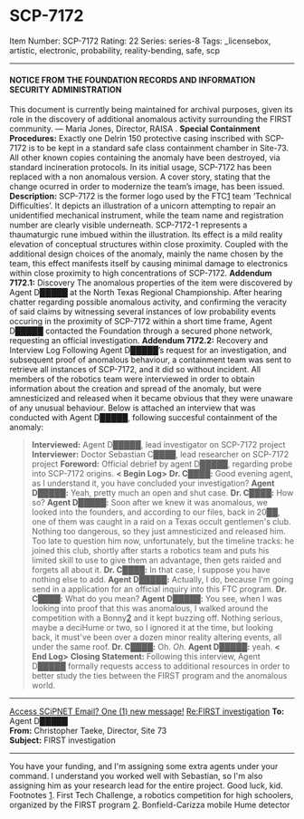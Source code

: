# SCP-7172
Item Number: SCP-7172
Rating: 22
Series: series-8
Tags: _licensebox, artistic, electronic, probability, reality-bending, safe, scp

---

#### NOTICE FROM THE FOUNDATION RECORDS AND INFORMATION SECURITY ADMINISTRATION
This document is currently being maintained for archival purposes, given its role in the discovery of additional anomalous activity surrounding the FIRST community.
— Maria Jones, Director, RAISA
.
**Special Containment Procedures:** Exactly one Delrin 150 protective casing inscribed with SCP-7172 is to be kept in a standard safe class containment chamber in Site-73. All other known copies containing the anomaly have been destroyed, via standard incineration protocols.
In its initial usage, SCP-7172 has been replaced with a non anomalous version. A cover story, stating that the change ocurred in order to modernize the team’s image, has been issued.
**Description:** SCP-7172 is the former logo used by the FTC[1](javascript:;) team ‘Technical Difficulties’. It depicts an illustration of a unicorn attempting to repair an unidentified mechanical instrument, while the team name and registration number are clearly visible underneath.
SCP-7172-1 represents a thaumaturgic rune imbued within the illustration. Its effect is a mild reality elevation of conceptual structures within close proximity. Coupled with the additional design choices of the anomaly, mainly the name chosen by the team, this effect manifests itself by causing minimal damage to electronics within close proximity to high concentrations of SCP-7172.
**Addendum 7172.1:** Discovery
The anomalous properties of the item were discovered by Agent D█████ at the North Texas Regional Championship. After hearing chatter regarding possible anomalous activity, and confirming the veracity of said claims by witnessing several instances of low probability events occuring in the proximity of SCP-7172 within a short time frame, Agent D█████ contacted the Foundation through a secured phone network, requesting an official investigation.
**Addendum 7172.2:** Recovery and Interview Log
Following Agent D█████’s request for an investigation, and subsequent proof of anomalous behaviour, a containment team was sent to retrieve all instances of SCP-7172, and it did so without incident.
All members of the robotics team were interviewed in order to obtain information about the creation and spread of the anomaly, but were amnesticized and released when it became obvious that they were unaware of any unusual behaviour.
Below is attached an interview that was conducted with Agent D█████, following succesful containment of the anomaly:
> **Interviewed:** Agent D█████, lead investigator on SCP-7172 project
> **Interviewer:** Doctor Sebastian C████, lead researcher on SCP-7172 project
> **Foreword:** Official debrief by agent D█████, regarding probe into SCP-7172 origins.
> **< Begin Log>**
> **Dr. C████:** Good evening agent, as I understand it, you have concluded your investigation?
> **Agent D█████:** Yeah, pretty much an open and shut case.
> **Dr. C████:** How so?
> **Agent D█████:** Soon after we knew it was anomalous, we looked into the founders, and according to our files, back in 20██, one of them was caught in a raid on a Texas occult gentlemen's club. Nothing too dangerous, so they just amnesticized and released him. Too late to question him now, unfortunately, but the timeline tracks: he joined this club, shortly after starts a robotics team and puts his limited skill to use to give them an advantage, then gets raided and forgets all about it.
> **Dr. C████:** In that case, I suppose you have nothing else to add.
> **Agent D█████:** Actually, I do, because I'm going send in a application for an official inquiry into this FTC program.
> **Dr. C████:** What do you mean?
> **Agent D█████:** You see, when I was looking into proof that this was anomalous, I walked around the competition with a Bonny[2](javascript:;) and it kept buzzing off. Nothing serious, maybe a deciHume or two, so I ignored it at the time, but looking back, it must've been over a dozen minor reality altering events, all under the same roof.
> **Dr. C████:** Oh. _Oh._
> **Agent D█████:** yeah.
> **< End Log>**
> **Closing Statement:** Following this interview, Agent D█████ formally requests access to additional resources in order to better study the ties between the FIRST program and the anomalous world.
* * *
[Access SCiPNET Email? One (1) new message!](javascript:;)
[Re:FIRST investigation](javascript:;)
**To:** Agent D█████  
**From:** Christopher Taeke, Director, Site 73  
**Subject:** FIRST investigation
* * *
You have your funding, and I'm assigning some extra agents under your command. I understand you worked well with Sebastian, so I'm also assigning him as your research lead for the entire project.
Good luck, kid.
Footnotes
[1](javascript:;). First Tech Challenge, a robotics competition for high schoolers, organized by the FIRST program
[2](javascript:;). Bonfield-Carizza mobile Hume detector
